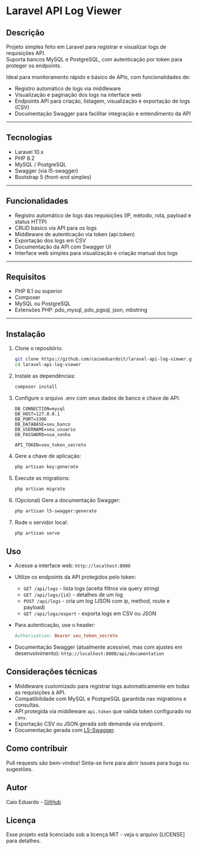 # Laravel API Log Viewer

## Descrição

Projeto simples feito em Laravel para registrar e visualizar logs de requisições API.  
Suporta bancos MySQL e PostgreSQL, com autenticação por token para proteger os endpoints.  

Ideal para monitoramento rápido e básico de APIs, com funcionalidades de:  

- Registro automático de logs via middleware  
- Visualização e paginação dos logs na interface web  
- Endpoints API para criação, listagem, visualização e exportação de logs (CSV)  
- Documentação Swagger para facilitar integração e entendimento da API  

---

## Tecnologias

- Laravel 10.x  
- PHP 8.2  
- MySQL / PostgreSQL  
- Swagger (via l5-swagger)  
- Bootstrap 5 (front-end simples)  

---

## Funcionalidades

- Registro automático de logs das requisições (IP, método, rota, payload e status HTTP)  
- CRUD básico via API para os logs  
- Middleware de autenticação via token (api.token)  
- Exportação dos logs em CSV  
- Documentação da API com Swagger UI  
- Interface web simples para visualização e criação manual dos logs  

---

## Requisitos

- PHP 8.1 ou superior  
- Composer  
- MySQL ou PostgreSQL  
- Extensões PHP: pdo_mysql, pdo_pgsql, json, mbstring  

---

## Instalação

1. Clone o repositório:  

    ```bash
    git clone https://github.com/caioeduardoit/laravel-api-log-viewer.git
    cd laravel-api-log-viewer
    ```

2. Instale as dependências:

    ```bash
    composer install
    ```

3. Configure o arquivo .env com seus dados de banco e chave de API:

    ```env
    DB_CONNECTION=mysql
    DB_HOST=127.0.0.1
    DB_PORT=3306
    DB_DATABASE=seu_banco
    DB_USERNAME=seu_usuario
    DB_PASSWORD=sua_senha

    API_TOKEN=seu_token_secreto
    ```

4. Gere a chave de aplicação:

    ```bash
    php artisan key:generate
    ```

5. Execute as migrations:

    ```bash
    php artisan migrate
    ```

6. (Opcional) Gere a documentação Swagger:

    ```bash
    php artisan l5-swagger:generate
    ```

7. Rode o servidor local:

    ```bash
    php artisan serve
    ```

## Uso

- Acesse a interface web:
  `http://localhost:8000`
- Utilize os endpoints da API protegidos pelo token:
  - `GET /api/logs` - lista logs (aceita filtros via query string)
  - `GET /api/logs/{id}` - detalhes de um log
  - `POST /api/logs` - cria um log (JSON com ip, method, route e payload)
  - `GET /api/logs/export` - exporta logs em CSV ou JSON
- Para autenticação, use o header:

    ```makefile
    Authorization: Bearer seu_token_secreto
    ```

- Documentação Swagger (atualmente acessível, mas com ajustes em desenvolvimento):
  `http://localhost:8000/api/documentation`

## Considerações técnicas

- Middleware customizado para registrar logs automaticamente em todas as requisições à API.
- Compatibilidade com MySQL e PostgreSQL garantida nas migrations e consultas.
- API protegida via middleware `api.token` que valida token configurado no `.env`.
- Exportação CSV ou JSON gerada sob demanda via endpoint.
- Documentação gerada com [L5-Swagger](https://github.com/DarkaOnLine/L5-Swagger).

## Como contribuir

Pull requests são bem-vindos! Sinta-se livre para abrir issues para bugs ou sugestões.

## Autor

Caio Eduardo - [GitHub](https://github.com/caioeduardoit)

## Licença

Esse projeto está licenciado sob a licença MIT - veja o arquivo [LICENSE] para detalhes.
